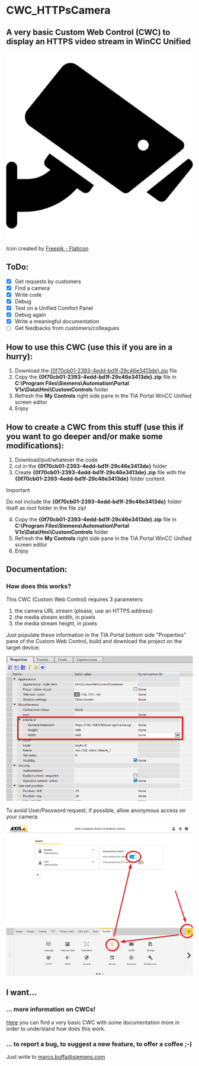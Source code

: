 # CWC_HTTPsCamera

## A very basic Custom Web Control (CWC) to display an HTTPS video stream in WinCC Unified

![A security camera]({0f70cb01-2393-4edd-bd1f-29c46e3413de}/assets/camera.png)

Icon created by [Freepik - Flaticon](https://www.flaticon.com/free-icons/camera")


## ToDo:

- [x] Get requests by customers
- [x] Find a camera
- [x] Write code
- [x] Debug
- [x] Test on a Unified Comfort Panel
- [x] Debug again
- [x] Write a meaningful documentation
- [ ] Get feedbacks from customers/colleagues

## How to use this CWC (use this if you are in a hurry):

1. Download the [{0f70cb01-2393-4edd-bd1f-29c46e3413de}.zip](build/{0f70cb01-2393-4edd-bd1f-29c46e3413de}.zip) file
2. Copy the **{0f70cb01-2393-4edd-bd1f-29c46e3413de}.zip** file in **C:\Program Files\Siemens\Automation\Portal V1x\Data\Hmi\CustomControls** folder
3. Refresh the **My Controls** right side pane in the TIA Portal WinCC Unified screen editor
4. Enjoy

## How to create a CWC from this stuff (use this if you want to go deeper and/or make some modifications):

1. Download/pull/whatever the code
2. cd in the **{0f70cb01-2393-4edd-bd1f-29c46e3413de}** folder
3. Create **{0f70cb01-2393-4edd-bd1f-29c46e3413de}.zip** file with the **{0f70cb01-2393-4edd-bd1f-29c46e3413de}** folder content
> [!IMPORTANT]
> Do not include the **{0f70cb01-2393-4edd-bd1f-29c46e3413de}** folder itself as root folder in the file zip!
4. Copy the **{0f70cb01-2393-4edd-bd1f-29c46e3413de}.zip** file in **C:\Program Files\Siemens\Automation\Portal V1x\Data\Hmi\CustomControls** folder
5. Refresh the **My Controls** right side pane in the TIA Portal WinCC Unified screen editor
6. Enjoy

## Documentation:

### How does this works?
This CWC (Custom Web Control) requires 3 parameters:

1. the camera URL stream (please, use an HTTPS address)
2. the media stream width, in pixels
3. the media stream height, in pixels

Just populate these information in the TIA Portal bottom side "Properties" pane of the Custom Web Control, build and download the project on the target device:

![TIA Portal CWC parameters](documentation/CameraSettings2.png)

To avoid User/Password request, if possible, allow anonymous access on your camera:

![Camera parameters](documentation/CameraSettings1.png)

## I want...

### ... more information on CWCs!
[Here](https://github.com/marcobuffa/CWC_Base) you can find a very basic CWC with some documentation more in order to understand how does this work.

### ... to report a bug, to suggest a new feature, to offer a coffee ;-)
Just write to [marco.buffa@siemens.com](mailto:marco.buffa@siemens.com)
